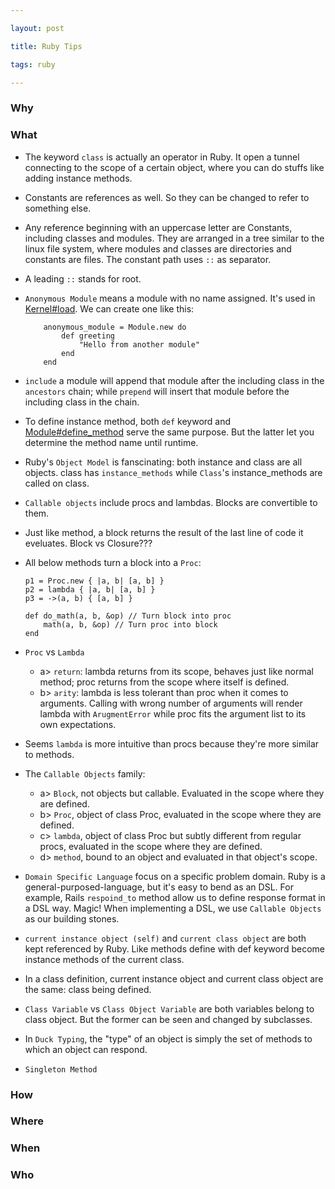 ```yaml
---

layout: post

title: Ruby Tips

tags: ruby

---
```


  

  

### Why

  
  

### What

- The keyword `class` is actually an operator in Ruby. It open a tunnel connecting to the scope of a certain object, where you can do stuffs like adding instance methods.

- Constants are references as well. So they can be changed to refer to something else.

- Any reference beginning with an uppercase letter are Constants, including classes and modules. They are arranged  in a tree similar to the linux file system, where modules and classes are directories and constants are files. The constant path uses `::` as separator.

- A leading `::` stands for root.


- `Anonymous Module` means a module with no name assigned. It's used in [Kernel#load](https://docs.ruby-lang.org/en/master/Kernel.html#method-i-load). We can create one like this:

    ```
        anonymous_module = Module.new do 
            def greeting
                "Hello from another module"
            end
        end
    ```
  
  
- `include` a module will append that module after the including class in the `ancestors` chain; while `prepend` will insert that module before the including class in the chain.


- To define instance method, both `def` keyword and [Module#define_method](https://docs.ruby-lang.org/en/master/Module.html#method-i-define_method) serve the same purpose. But the latter let you determine the method name until runtime.

- Ruby's `Object Model` is fanscinating: both instance and class are all objects. class has `instance_methods` while `Class`'s instance_methods are called on class.

- `Callable objects` include procs and lambdas. Blocks are convertible to them.

- Just like method, a block returns the result of the last line of code it eveluates. Block vs Closure???

- All below methods turn a block into a `Proc`:

    ```
    p1 = Proc.new { |a, b| [a, b] }
    p2 = lambda { |a, b| [a, b] }
    p3 = ->(a, b) { [a, b] }
    
    def do_math(a, b, &op) // Turn block into proc
        math(a, b, &op) // Turn proc into block
    end
    ```

- `Proc` vs `Lambda` 
    - a> `return`: lambda returns from its scope, behaves just like normal method; proc returns from the scope where itself is defined. 
    - b> `arity`: lambda is less tolerant than proc when it comes to arguments. Calling with wrong number of arguments will render lambda with `ArugmentError` while proc fits the argument list to its own expectations.


- Seems `lambda` is more intuitive than procs because they're more similar to methods.


- The `Callable Objects` family: 
    - a> `Block`, not objects but callable. Evaluated in the scope where they are defined.
    - b> `Proc`, object of class Proc, evaluated in the scope where they are defined.
    - c> `lambda`, object of class Proc but subtly different from regular procs, evaluated in the scope where they are defined.
    - d> `method`, bound to an object and evaluated in that object's scope.


- `Domain Specific Language` focus on a specific problem domain. Ruby is a general-purposed-language, but it's easy to bend as an DSL. For example, Rails `respoind_to` method allow us to define response format in a DSL way. Magic! When implementing a DSL, we use `Callable Objects` as our building stones.

- `current instance object (self)` and `current class object` are both kept referenced by Ruby. Like methods define with def keyword become instance methods of the current class.

- In a class definition, current instance object and current class object are the same: class being defined.

- `Class Variable` vs `Class Object Variable` are both variables belong to class object. But the former can be seen and changed by subclasses.

- In `Duck Typing`, the "type" of an object is simply the set of methods to which an object can respond.

- `Singleton Method`

### How

  
  
  

### Where

  
  

### When

  
  
  

### Who